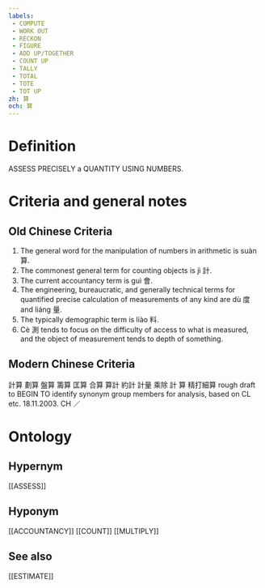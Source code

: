 ```yaml
---
labels: 
 - COMPUTE
 - WORK OUT
 - RECKON
 - FIGURE
 - ADD UP/TOGETHER
 - COUNT UP
 - TALLY
 - TOTAL
 - TOTE
 - TOT UP
zh: 算
och: 算
---
```


# Definition
ASSESS PRECISELY a QUANTITY USING NUMBERS.
# Criteria and general notes
## Old Chinese Criteria
1. The general word for the manipulation of numbers in arithmetic is suàn 算.
2. The commonest general term for counting objects is jì 計.
3. The current accountancy term is guì 會.
4. The engineering, bureaucratic, and generally technical terms for quantified precise calculation of measurements of any kind are dù 度 and liáng 量.
5. The typically demographic term is liào 料.
6. Cè 測 tends to focus on the difficulty of access to what is measured, and the object of measurement tends to depth of something.
## Modern Chinese Criteria
計算
劃算
盤算
籌算
匡算
合算
算計
約計
計量
乘除
計
算
精打細算
rough draft to BEGIN TO identify synonym group members for analysis, based on CL etc. 18.11.2003. CH ／
# Ontology

## Hypernym
[[ASSESS]]
## Hyponym
[[ACCOUNTANCY]]
[[COUNT]]
[[MULTIPLY]]
## See also
[[ESTIMATE]]